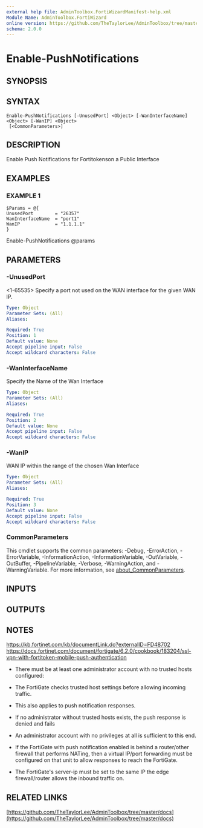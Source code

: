 ```yaml
---
external help file: AdminToolbox.FortiWizardManifest-help.xml
Module Name: AdminToolbox.FortiWizard
online version: https://github.com/TheTaylorLee/AdminToolbox/tree/master/docs
schema: 2.0.0
---
```


# Enable-PushNotifications

## SYNOPSIS

## SYNTAX

```
Enable-PushNotifications [-UnusedPort] <Object> [-WanInterfaceName] <Object> [-WanIP] <Object>
 [<CommonParameters>]
```

## DESCRIPTION
Enable Push Notifications for Fortitokenson a Public Interface

## EXAMPLES

### EXAMPLE 1
```
$Params = @{
UnusedPort        = "26357"
WanInterfaceName  = "port1"
WanIP             = "1.1.1.1"
}
```

Enable-PushNotifications @params

## PARAMETERS

### -UnusedPort
\<1-65535\> Specify a port not used on the WAN interface for the given WAN IP.

```yaml
Type: Object
Parameter Sets: (All)
Aliases:

Required: True
Position: 1
Default value: None
Accept pipeline input: False
Accept wildcard characters: False
```

### -WanInterfaceName
Specify the Name of the Wan Interface

```yaml
Type: Object
Parameter Sets: (All)
Aliases:

Required: True
Position: 2
Default value: None
Accept pipeline input: False
Accept wildcard characters: False
```

### -WanIP
WAN IP within the range of the chosen Wan Interface

```yaml
Type: Object
Parameter Sets: (All)
Aliases:

Required: True
Position: 3
Default value: None
Accept pipeline input: False
Accept wildcard characters: False
```

### CommonParameters
This cmdlet supports the common parameters: -Debug, -ErrorAction, -ErrorVariable, -InformationAction, -InformationVariable, -OutVariable, -OutBuffer, -PipelineVariable, -Verbose, -WarningAction, and -WarningVariable. For more information, see [about_CommonParameters](http://go.microsoft.com/fwlink/?LinkID=113216).

## INPUTS

## OUTPUTS

## NOTES
https://kb.fortinet.com/kb/documentLink.do?externalID=FD48702
https://docs.fortinet.com/document/fortigate/6.2.0/cookbook/183204/ssl-vpn-with-fortitoken-mobile-push-authentication

* There must be at least one administrator account with no trusted hosts configured:
* The FortiGate checks trusted host settings before allowing incoming traffic.
* This also applies to push notification responses.
* If no administrator without trusted hosts exists, the push response is denied and fails
* An administrator account with no privileges at all is sufficient to this end.

* If the FortiGate with push notification enabled is behind a router/other firewall that performs NATing, then a virtual IP/port forwarding must be configured on that unit to allow responses to reach the FortiGate.
* The FortiGate's server-ip must be set to the same IP the edge firewall/router allows the inbound traffic on.

## RELATED LINKS

[https://github.com/TheTaylorLee/AdminToolbox/tree/master/docs](https://github.com/TheTaylorLee/AdminToolbox/tree/master/docs)

